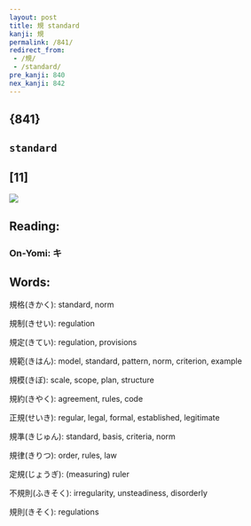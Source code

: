 ```yaml
---
layout: post
title: 規 standard
kanji: 規
permalink: /841/
redirect_from:
 - /規/
 - /standard/
pre_kanji: 840
nex_kanji: 842
---
```


## {841}

## `standard`

## [11]

<div class="stroke"><img src="E8A68F.png" /></div>

## Reading:

### On-Yomi: キ

## Words:

規格(きかく): standard, norm

規制(きせい): regulation

規定(きてい): regulation, provisions

規範(きはん): model, standard, pattern, norm, criterion, example

規模(きぼ): scale, scope, plan, structure

規約(きやく): agreement, rules, code

正規(せいき): regular, legal, formal, established, legitimate

規準(きじゅん): standard, basis, criteria, norm

規律(きりつ): order, rules, law

定規(じょうぎ): (measuring) ruler

不規則(ふきそく): irregularity, unsteadiness, disorderly

規則(きそく): regulations
